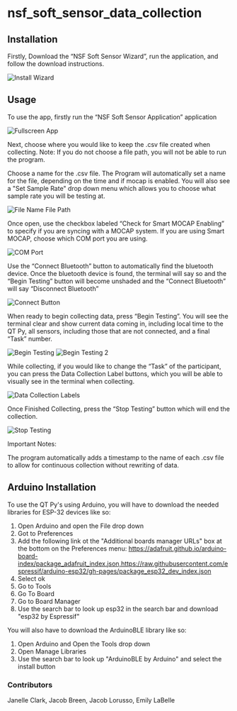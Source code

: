 # nsf_soft_sensor_data_collection

## Installation
Firstly, Download the “NSF Soft Sensor Wizard”, run the application, and follow the download instructions.

![Install Wizard](https://user-images.githubusercontent.com/91704735/229606666-1a73bde9-ed8f-473c-a515-7631109a012f.PNG) 

## Usage
To use the app, firstly run the “NSF Soft Sensor Application” application

![Fullscreen App](https://github.com/jacobbreen25/nsf_soft_sensor_data_collection/assets/91704735/ac2e1287-854b-4136-aa3d-f0d12d549f21)

Next, choose where you would like to keep the .csv file created when collecting. Note: If you do not choose a file path, you will not be able to run the program.

Choose a name for the .csv file. The Program will automatically set a name for the file, depending on the time and if mocap is enabled. You will also see a "Set Sample Rate" drop down menu which allows you to choose what sample rate you will be testing at.

![File Name   File Path](https://github.com/jacobbreen25/nsf_soft_sensor_data_collection/assets/91704735/0be86d5e-f055-4603-a627-ff5536775653)

Once open, use the checkbox labeled “Check for Smart MOCAP Enabling” to specify if you are syncing with a MOCAP system. If you are using Smart MOCAP, choose which COM port you are using.

![COM Port](https://github.com/jacobbreen25/nsf_soft_sensor_data_collection/assets/91704735/5c8839d1-6d39-488e-8597-446dc533535b)

Use the “Connect Bluetooth” button to automatically find the bluetooth device. Once the bluetooth device is found, the terminal will say so and the “Begin Testing” button will become unshaded and the “Connect Bluetooth” will say “Disconnect Bluetooth”


![Connect Button](https://user-images.githubusercontent.com/91704735/229606210-99ba61b7-af5f-4b25-8431-d4fa4a8f74a2.PNG)

When ready to begin collecting data, press “Begin Testing”. You will see the terminal clear and show current data coming in, including local time to the QT Py, all sensors, including those that are not connected, and a final “Task” number. 

![Begin Testing](https://user-images.githubusercontent.com/91704735/229605950-5d60c1be-aed7-41e7-97d6-03dd5ab430bf.PNG)
![Begin Testing 2](https://user-images.githubusercontent.com/91704735/229606036-78cda8a5-54ed-4f63-b1e2-3e1ac4971a91.PNG)

While collecting, if you would like to change the “Task” of the participant, you can press the Data Collection Label buttons, which you will be able to visually see in the terminal when collecting.

![Data Collection Labels](https://user-images.githubusercontent.com/91704735/229606287-e9537037-84db-4aa8-8f93-294c8c0778ca.PNG)

Once Finished Collecting, press the “Stop Testing” button which will end the collection.

![Stop Testing](https://user-images.githubusercontent.com/91704735/229606332-9c817163-1585-4dac-a6e5-bfcf4a8643e6.PNG)

Important Notes:

The program automatically adds a timestamp to the name of each .csv file to allow for continuous collection without rewriting of data.

## Arduino Installation

To use the QT Py's using Arduino, you will have to download the needed libraries for ESP-32 devices like so:

1. Open Arduino and open the File drop down
2. Got to Preferences
3. Add the following link ot the "Additional boards manager URLs" box at the bottom on the Preferences menu: https://adafruit.github.io/arduino-board-index/package_adafruit_index.json,https://raw.githubusercontent.com/espressif/arduino-esp32/gh-pages/package_esp32_dev_index.json
4. Select ok
5. Go to Tools
6. Go To Board
7. Go to Board Manager
8. Use the search bar to look up esp32 in the search bar and download "esp32 by Espressif"

You will also have to download the ArduinoBLE library like so:
1. Open Arduino and Open the Tools drop down
2. Open Manage Libraries
3. Use the search bar to look up "ArduinoBLE by Arduino" and select the install button


### Contributors

Janelle Clark,
Jacob Breen,
Jacob Lorusso,
Emily LaBelle
